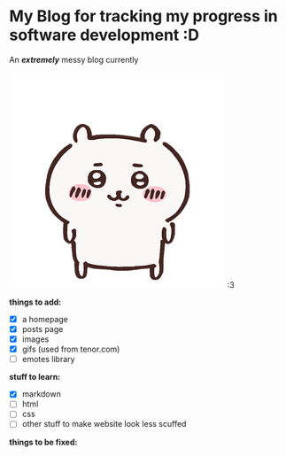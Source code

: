 # My Blog for tracking my progress in software development :D

An ***extremely*** messy blog currently

![chiikawaimage](https://github.com/shiyingwucl/githubpage-blog/blob/main/images/chiikawa.png)  :3



**things to add:**

- [x] a homepage
- [x] posts page
- [x] images
- [x] gifs (used from tenor.com)
- [ ] emotes library

**stuff to learn:**
 
- [x] markdown
- [ ] html
- [ ] css
- [ ] other stuff to make website look less scuffed 

**things to be fixed:**